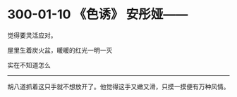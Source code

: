 # 300-01-10 《色诱》 安彤娅——

觉得要灵活应对。

屋里生着炭火盆，暖暖的红光一明一灭


实在不知道怎么

***

胡八道抓着这只手就不想放开了。他觉得这手又嫩又滑，只摸一摸便有万种风情。

